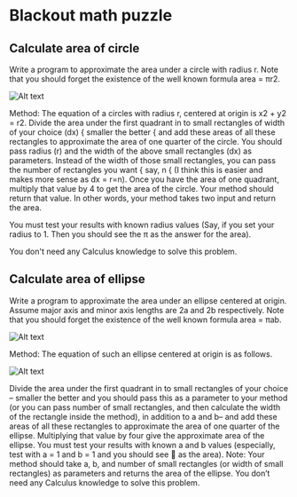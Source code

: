 # Blackout math puzzle

## Calculate area of circle

Write a program to approximate the area under a
circle with radius r. Note that you should forget the existence of the well
known formula area = πr2.

![Alt text](https://github.com/lavivien-ds-algo/CalculateAreaOfCircleNotUsePi/blob/master/circle_area.jpg?raw=true "Title")

Method: The equation of a circles with radius r, centered at origin is x2 + y2 = r2.
Divide the area under the first quadrant in to small rectangles of width of your choice
(dx) { smaller the better { and add these areas of all these rectangles to approximate the
area of one quarter of the circle. You should pass radius (r) and the width of the above
small rectangles (dx) as parameters. Instead of the width of those small rectangles, you
can pass the number of rectangles you want { say, n { (I think this is easier and makes
more sense as dx = r=n). Once you have the area of one quadrant, multiply that value
by 4 to get the area of the circle. Your method should return that value. In other words,
your method takes two input and return the area.

You must test your results with known radius values (Say, if you set your radius to 1.
Then you should see the π as the answer for the area).

You don't need any Calculus knowledge to solve this problem.

## Calculate area of ellipse

Write a program to approximate the area under an
ellipse centered at origin. Assume major axis and minor axis lengths are 2a
and 2b respectively. Note that you should forget the existence of the well
known formula area = πab.

![Alt text](https://github.com/lavivien-ds-algo/CalculateAreaOfCircleNotUsePi/blob/master/ellipse_area.jpg?raw=true "Title")

Method: The equation of such an ellipse centered at origin is as follows.

![Alt text](https://github.com/lavivien-ds-algo/CalculateAreaOfCircleNotUsePi/blob/master/ellipse_formula.jpg?raw=true "Title")

Divide the area under the first quadrant in to small rectangles of your
choice – smaller the better and you should pass this as a parameter to your
method (or you can pass number of small rectangles, and then calculate the
width of the rectangle inside the method), in addition to a and b– and add
these areas of all these rectangles to approximate the area of one quarter of
the ellipse. Multiplying that value by four give the approximate area of the
ellipse. You must test your results with known a and b values (especially,
test with a = 1 and b = 1 and you should see  as the area).
Note: Your method should take a, b, and number of small rectangles (or
width of small rectangles) as parameters and returns the area of the ellipse.
You don’t need any Calculus knowledge to solve this problem.







